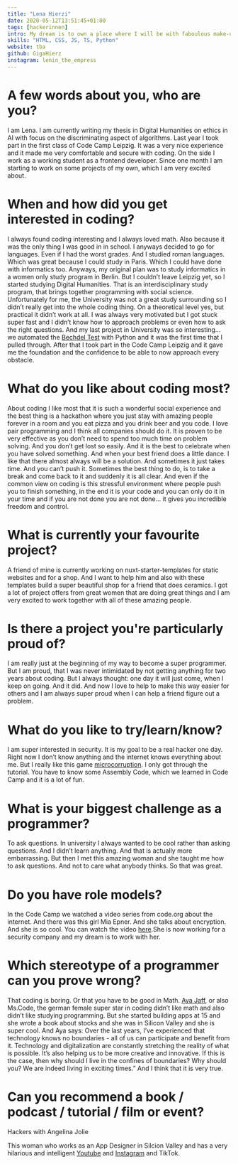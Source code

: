 ```yaml
---
title: "Lena Hierzi"
date: 2020-05-12T13:51:45+01:00
tags: [hackerinnen]
intro: My dream is to own a place where I will be with faboulous make-up, nails and in a matching tracksuit, mix cocktails, play music by the greatest women of the last 50 years and code all day and night. With my girlfriends. And italian food.
skills: "HTML, CSS, JS, TS, Python"
website: tba
github: GigaHierz
instagram: lenin_the_empress
---
```


# A few words about you, who are you?

I am Lena. I am currently writing my thesis in Digital Humanities on ethics in AI with focus on the discriminating aspect of algorithms. Last year I took part in the first class of Code Camp Leipzig. It was a very nice experience and it made me very comfortable and secure with coding. On the side I work as a working student as a frontend developer. Since one month I am starting to work on some projects of my own, which I am very excited about.

# When and how did you get interested in coding?

I always found coding interesting and I always loved math. Also because it was the only thing I was good in in school. I anyways decided to go for languages. Even if I had the worst grades. And I studied roman languages. Which was great because I could study in Paris. Which I could have done with informatics too. Anyways, my original plan was to study informatics in a women only study program in Berlin. But I couldn’t leave Leipzig yet, so I started studying Digital Humanities. That is an interdisciplinary study program, that brings together programming with social science. Unfortunately for me, the University was not a great study surrounding so I didn’t really get into the whole coding thing. On a theoretical level yes, but practical it didn’t work at all. I was always very motivated but I got stuck super fast and I didn’t know how to approach problems or even how to ask the right questions. And my last project in University was so interesting… we automated the [Bechdel Test](https://en.wikipedia.org/wiki/Bechdel_test) with Python and it was the first time that I pulled through. After that I took part in the Code Camp Leipzig and it gave me the foundation and the confidence to be able to now approach every obstacle.


# What do you like about coding most?

About coding I like most that it is such a wonderful social experience and the best thing is a hackathon where you just stay with amazing people forever in a room and you eat pizza and you drink beer and you code. I love pair programming and I think all companies should do it. It is proven to be very effective as you don’t need to spend too much time on problem solving. And you don’t get lost so easily. And it is the best to celebrate when you have solved something. And when your best friend does a little dance. I like that there almost always will be a solution. And sometimes it just takes time. And you can’t push it. Sometimes the best thing to do, is to take a break and come back to it and suddenly it is all clear. And even if the common view on coding is this stressful environment where people push you to finish something, in the end it is your code and you can only do it in your time and if you are not done you are not done… it gives you incredible freedom and control.

# What is currently your favourite project?

A friend of mine is currently working on nuxt-starter-templates for static websites and for a shop. And I want to help him and also with these templates build a super beautiful shop for a friend that does ceramics. I got a lot of project offers from great women that are doing great things and I am very excited to work together with all of these amazing people.

# Is there a project you're particularly proud of?

I am really just at the beginning of my way to become a super programmer. But I am proud, that I was never intimidated by not getting anything for two years about coding. But I always thought: one day it will just come, when I keep on going. And it did. And now I love to help to make this way easier for others and I am always super proud when I can help a friend figure out a problem. 

# What do you like to try/learn/know?

I am super interested in security. It is my goal to be a real hacker one day. Right now I don’t know anything and the internet knows everything about me. But I really like this game
[microcorruption](https://microcorruption.com/about). I only got through the tutorial. You have to know some Assembly Code, which we learned in Code Camp and it is a lot of fun.


# What is your biggest challenge as a programmer?

To ask questions. In university I always wanted to be cool rather than asking questions. And I didn’t learn anything. And that is actually more embarrassing. But then I met this amazing woman and she taught me how to ask questions. And not to care what anybody thinks. So that was great.

# Do you have role models?

In the Code Camp we watched a video series from 
code.org about the internet. And there was this girl Mia Epner. And she talks about encryption. And she is so cool. You can watch the video [here](https://www.youtube.com/watch?v=ZghMPWGXexs).She is now working for a security company and my dream is to work with her.

# Which stereotype of a programmer can you prove wrong?

That coding is boring. Or that you have to be good in Math. [Aya Jaff](https://www.instagram.com/ayawashingherhands/), or also Ms.Code, the german female super star in coding didn’t like math and also didn’t like studying programming. But she started building apps at 15 and she wrote a book about stocks and she was in Silicon Valley and she is super cool. And Aya says: Over the last years, I’ve experienced that technology knows no boundaries - all of us can participate and benefit from it. Technology and digitalization are constantly stretching the reality of what is possible. It’s also helping us to be more creative and innovative. If this is the case, then why should I live in the confines of boundaries? Why should you? We are indeed living in exciting times.” And I think that it is very true.

# Can you recommend a book / podcast / tutorial / film or event?

Hackers with Angelina Jolie

This woman who works as an App Designer in Silcion Valley and has a very hilarious and intelligent [Youtube](https://www.youtube.com/c/designalily) and [Instagram](https://www.instagram.com/designalily/) and TikTok.

